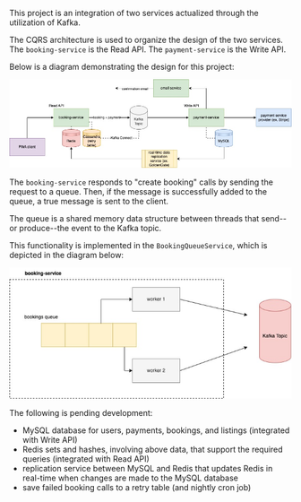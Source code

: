 This project is an integration of two services actualized through the utilization of Kafka.

The CQRS architecture is used to organize the design of the two services. The `booking-service` 
is the Read API. The `payment-service` is the Write API.

Below is a diagram demonstrating the design for this project:

![BookingIntegration.jpg](BookingIntegration.jpg)

The `booking-service` responds to "create booking" calls by sending the request to a queue. Then, if the message is 
successfully added to the queue, a true message is sent to the client.

The queue is a shared memory data structure between threads that send--or produce--the event to the Kafka topic.

This functionality is implemented in the `BookingQueueService`, which is depicted in the diagram below:

![BookingQueueService.jpg](BookingQueueService.jpg)

The following is pending development:

- MySQL database for users, payments, bookings, and listings (integrated with Write API)
- Redis sets and hashes, involving above data, that support the required queries (integrated with Read API)
- replication service between MySQL and Redis that updates Redis in real-time when changes are made to the MySQL database
- save failed booking calls to a retry table (and nightly cron job)